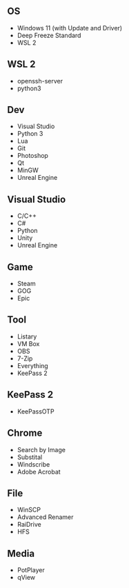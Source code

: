 ## OS
- Windows 11 (with Update and Driver)
- Deep Freeze Standard
- WSL 2

## WSL 2
- openssh-server
- python3

## Dev
- Visual Studio
- Python 3
- Lua
- Git
- Photoshop
- Qt
- MinGW
- Unreal Engine

## Visual Studio
- C/C++
- C#
- Python
- Unity
- Unreal Engine

## Game
- Steam
- GOG
- Epic

## Tool
- Listary
- VM Box
- OBS
- 7-Zip
- Everything
- KeePass 2

## KeePass 2
- KeePassOTP

## Chrome
- Search by Image
- Substital
- Windscribe
- Adobe Acrobat

## File
- WinSCP
- Advanced Renamer
- RaiDrive
- HFS

## Media
- PotPlayer
- qView
